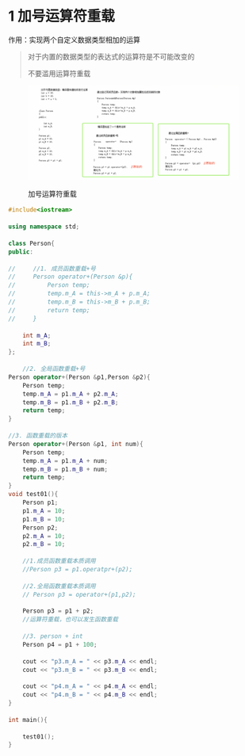 # 1 加号运算符重载

作用：实现两个自定义数据类型相加的运算

> 对于内置的数据类型的表达式的运算符是不可能改变的
>
> 不要滥用运算符重载

<figure><img src="../../../.gitbook/assets/image (4).png" alt=""><figcaption><p>加号运算符重载</p></figcaption></figure>

```cpp
#include<iostream>

using namespace std;

class Person{
public:

//     //1. 成员函数重载+号
//     Person operator+(Person &p){
//         Person temp;
//         temp.m_A = this->m_A + p.m_A;
//         temp.m_B = this->m_B + p.m_B;
//         return temp;
//     }

    int m_A;
    int m_B;
};

    //2. 全局函数重载+号
Person operator+(Person &p1,Person &p2){
    Person temp;
    temp.m_A = p1.m_A + p2.m_A;
    temp.m_B = p1.m_B + p2.m_B;
    return temp;
}

//3. 函数重载的版本
Person operator+(Person &p1, int num){
    Person temp;
    temp.m_A = p1.m_A + num;
    temp.m_B = p1.m_B + num;
    return temp;
}
void test01(){
    Person p1;
    p1.m_A = 10;
    p1.m_B = 10;
    Person p2;
    p2.m_A = 10;
    p2.m_B = 10;

    //1.成员函数重载本质调用
    //Person p3 = p1.operatpr+(p2);

    //2.全局函数重载本质调用
    // Person p3 = operator+(p1,p2);

    Person p3 = p1 + p2;
    //运算符重载，也可以发生函数重载

    //3. person + int 
    Person p4 = p1 + 100; 

    cout << "p3.m_A = " << p3.m_A << endl;
    cout << "p3.m_B = " << p3.m_B << endl;

    cout << "p4.m_A = " << p4.m_A << endl;
    cout << "p4.m_B = " << p4.m_B << endl;
}

int main(){

    test01();
}
```
